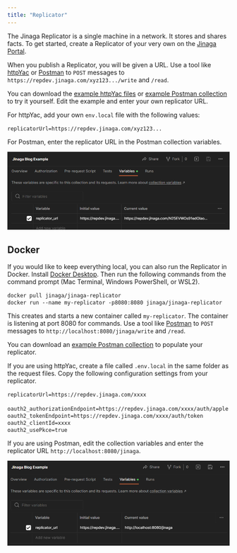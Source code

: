 ```yaml
---
title: "Replicator"
---
```


The Jinaga Replicator is a single machine in a network.
It stores and shares facts.
To get started, create a Replicator of your very own on the [Jinaga Portal](https://dev.jinaga.com/).

When you publish a Replicator, you will be given a URL.
Use a tool like [httpYac](https://httpyac.github.io/) or [Postman](https://www.postman.com/) to `POST` messages to `https://repdev.jinaga.com/xyz123.../write` and `/read`.

You can download the <a href="" download>example httpYac files</a> or <a href="/Jinaga%20Blog%20Example.postman_collection.json" download>example Postman collection</a> to try it yourself.
Edit the example and enter your own replicator URL.

For httpYac, add your own `env.local` file with the following values:

```
replicatorUrl=https://repdev.jinaga.com/xyz123...
```

For Postman, enter the replicator URL in the Postman collection variables.

![Enter the replicator URL in the Postman collection variables](./attachments/postman.png)

## Docker

If you would like to keep everything local, you can also run the Replicator in Docker.
Install [Docker Desktop](https://www.docker.com/products/docker-desktop/).
Then run the following commands from the command prompt (Mac Terminal, Windows PowerShell, or WSL2).

```
docker pull jinaga/jinaga-replicator
docker run --name my-replicator -p8080:8080 jinaga/jinaga-replicator
```

This creates and starts a new container called `my-replicator`.
The container is listening at port 8080 for commands.
Use a tool like [Postman](https://www.postman.com/) to `POST` messages to `http://localhost:8080/jinaga/write` and `/read`.

You can download an <a href="/Jinaga%20Blog%20Example.postman_collection.json" download>example Postman collection</a> to populate your replicator.

If you are using httpYac, create a file called `.env.local` in the same folder as the request files.
Copy the following configuration settings from your replicator.

```
replicatorUrl=https://repdev.jinaga.com/xxxx

oauth2_authorizationEndpoint=https://repdev.jinaga.com/xxxx/auth/apple
oauth2_tokenEndpoint=https://repdev.jinaga.com/xxxx/auth/token
oauth2_clientId=xxxx
oauth2_usePkce=true
```

If you are using Postman, edit the collection variables and enter the replicator URL `http://localhost:8080/jinaga`.

![Enter the local replicator URL in the Postman collection variables](./attachments/postman_localhost.png)
